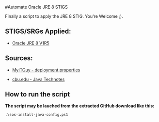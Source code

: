 
#Automate Oracle JRE 8 STIGS

Finally a script to apply the JRE 8 STIG. You're Welcome ;).

## STIGS/SRGs Applied:
- [Oracle JRE 8 V1R5](https://dl.dod.cyber.mil/wp-content/uploads/stigs/zip/U_Oracle_JRE_8_Windows_V1R5_STIG.zip)

## Sources:
- [MyITGuy - deployment.properties](https://gist.github.com/MyITGuy/9628895)

- [cbu.edu - Java Technotes](http://stu.cbu.edu/java/docs/technotes/guides/deploy/properties.html)

## How to run the script

**The script may be lauched from the extracted GitHub download like this:**

```
.\sos-install-java-config.ps1
```